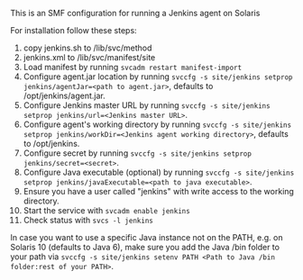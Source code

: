This is an SMF configuration for running a Jenkins agent on Solaris

For installation follow these steps:

1. copy jenkins.sh to /lib/svc/method
2. jenkins.xml to /lib/svc/manifest/site
3. Load manifest by running `svcadm restart manifest-import`
4. Configure agent.jar location by running `svccfg -s site/jenkins setprop jenkins/agentJar=<path to agent.jar>`, defaults to /opt/jenkins/agent.jar.
5. Configure Jenkins master URL by running `svccfg -s site/jenkins setprop jenkins/url=<Jenkins master URL>`.
6. Configure agent's working directory by running `svccfg -s site/jenkins setprop jenkins/workDir=<Jenkins agent working directory>`, defaults to /opt/jenkins.
7. Configure secret by running `svccfg -s site/jenkins setprop jenkins/secret=<secret>`.
8. Configure Java executable (optional) by running `svccfg -s site/jenkins setprop jenkins/javaExecutable=<path to java executable>`.
8. Ensure you have a user called "jenkins" with write access to the working directory.
9. Start the service with `svcadm enable jenkins`
10. Check status with `svcs -l jenkins`

In case you want to use a specific Java instance not on the PATH, e.g. on Solaris 10 (defaults to Java 6), make sure you add the Java /bin folder to your path via `svccfg -s site/jenkins setenv PATH <Path to Java /bin folder:rest of your PATH>`.
